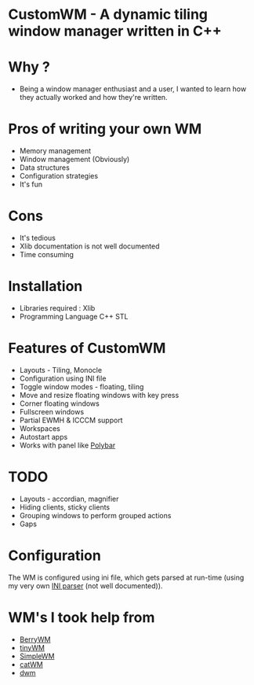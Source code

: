 # CustomWM - A dynamic tiling window manager written in C++

# Why ?
* Being a window manager enthusiast and a user, I wanted to learn how they actually worked and how they're written.

# Pros of writing your own WM
* Memory management
* Window management (Obviously)
* Data structures
* Configuration strategies
* It's fun

# Cons
* It's tedious
* Xlib documentation is not well documented
* Time consuming

# Installation
* Libraries required : Xlib
* Programming Language C++ STL

# Features of CustomWM
* Layouts - Tiling, Monocle
* Configuration using INI file
* Toggle window modes - floating, tiling
* Move and resize floating windows with key press
* Corner floating windows
* Fullscreen windows
* Partial EWMH & ICCCM support
* Workspaces
* Autostart apps
* Works with panel like [Polybar](https://github.com/polybar/polybar)

# TODO
* Layouts - accordian, magnifier
* Hiding clients, sticky clients
* Grouping windows to perform grouped actions
* Gaps

# Configuration
The WM is configured using ini file, which gets parsed at run-time (using my very own [INI parser](https://github.com/dheerajshenoy/iniparser) (not well documented)).
# WM's I took help from
* [BerryWM](https://berrywm.org/)
* [tinyWM](https://github.com/mackstann/tinywm)
* [SimpleWM](https://github.com/kcirick/simplewm)
* [catWM](https://github.com/pyknite/catwm)
* [dwm](https://dwm.suckless.org/)
